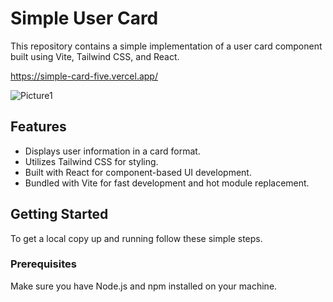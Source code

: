 # Simple User Card 

This repository contains a simple implementation of a user card component built using Vite, Tailwind CSS, and React.

https://simple-card-five.vercel.app/

![Picture1](https://github.com/RajalakshmiR24/React_and_React_Native_Daily_Practice_Project/assets/127002476/c2799d4f-8183-49c5-81a5-fcca23405eaf)


## Features

- Displays user information in a card format.
- Utilizes Tailwind CSS for styling.
- Built with React for component-based UI development.
- Bundled with Vite for fast development and hot module replacement.

## Getting Started

To get a local copy up and running follow these simple steps.

### Prerequisites

Make sure you have Node.js and npm installed on your machine.
